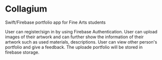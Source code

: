 # Collagium
Swift/Firebase portfolio app for Fine Arts students

User can register/sign in by using Firebase Authentication.
User can upload images of their artwork and can further show the information of their artwork such as used materials, descriptions.
User can view other person's portfolio and give a feedback. 
The uploade portfolio will be stored in firebase storage. 

